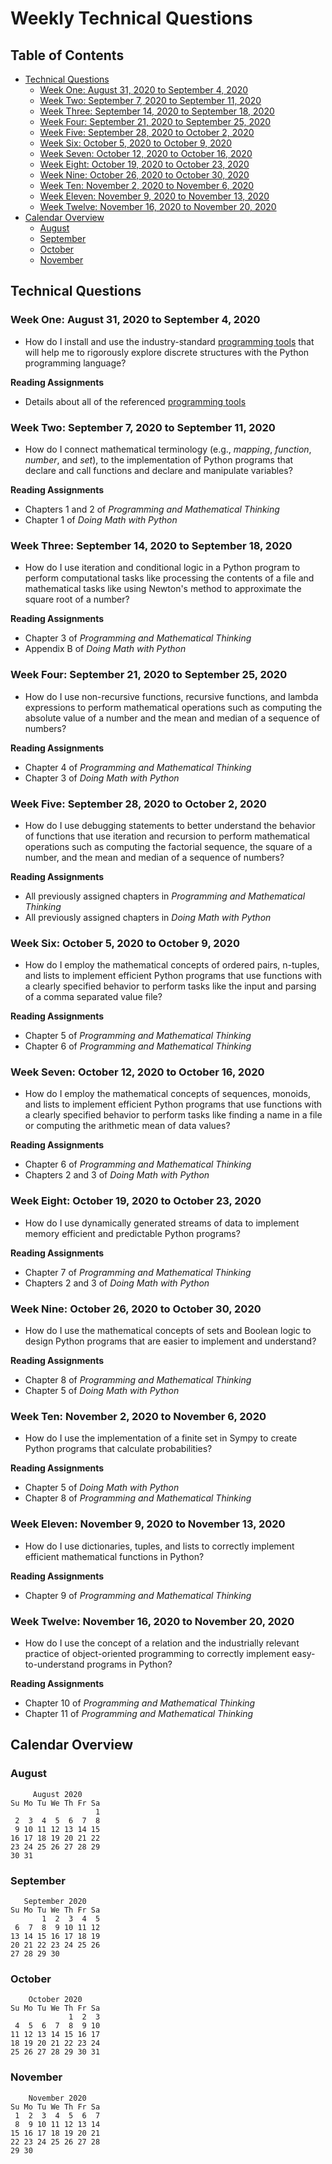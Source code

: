 # Weekly Technical Questions

## Table of Contents

* [Technical Questions](#technical-questions)
  + [Week One: August 31, 2020 to September 4, 2020](#week-one-august-31-2020-to-september-4-2020)
  + [Week Two: September 7, 2020 to September 11, 2020](#week-two-september-7-2020-to-september-11-2020)
  + [Week Three: September 14, 2020 to September 18, 2020](#week-two-september-14-2020-to-september-18-2020)
  + [Week Four: September 21, 2020 to September 25, 2020](#week-four-september-21-2020-to-september-25-2020)
  + [Week Five: September 28, 2020 to October 2, 2020](#week-five-september-28-2020-to-october-2-2020)
  + [Week Six: October 5, 2020 to October 9, 2020](#week-six-october-5-2020-to-october-9-2020)
  + [Week Seven: October 12, 2020 to October 16, 2020](#week-seven-october-12-2020-to-october-16-2020)
  + [Week Eight: October 19, 2020 to October 23, 2020](#week-eight-october-19-2020-to-october-23-2020)
  + [Week Nine: October 26, 2020 to October 30, 2020](#week-nine-october-26-2020-to-october-30-2020)
  + [Week Ten: November 2, 2020 to November 6, 2020](#week-ten-november-2-2020-to-november-6-2020)
  + [Week Eleven: November 9, 2020 to November 13, 2020](#week-eleven-november-9-2020-to-november-13-2020)
  + [Week Twelve: November 16, 2020 to November 20, 2020](#week-twelve-november-16-2020-to-november-20-2020)
* [Calendar Overview](#calendar-overview)
  + [August](#august)
  + [September](#september)
  + [October](#october)
  + [November](#november)

## Technical Questions

### Week One: August 31, 2020 to September 4, 2020

- How do I install and use the industry-standard [programming
  tools](../tools/programming-tools.md) that will help me to rigorously
  explore discrete structures with the Python programming language?

**Reading Assignments**

- Details about all of the referenced [programming tools](../tools/programming-tools.md)

### Week Two: September 7, 2020 to September 11, 2020

- How do I connect mathematical terminology (e.g., *mapping*, *function*,
  *number*, and *set*), to the implementation of Python programs that declare
  and call functions and declare and manipulate variables?

**Reading Assignments**

- Chapters 1 and 2 of *Programming and Mathematical Thinking*
- Chapter 1 of *Doing Math with Python*

### Week Three: September 14, 2020 to September 18, 2020

- How do I use iteration and conditional logic in a Python program to perform
  computational tasks like processing the contents of a file and mathematical
  tasks like using Newton's method to approximate the square root of a number?

**Reading Assignments**

- Chapter 3 of *Programming and Mathematical Thinking*
- Appendix B of *Doing Math with Python*

### Week Four: September 21, 2020 to September 25, 2020

- How do I use non-recursive functions, recursive functions, and lambda
  expressions to perform mathematical operations such as computing the absolute
  value of a number and the mean and median of a sequence of numbers?

**Reading Assignments**

- Chapter 4 of *Programming and Mathematical Thinking*
- Chapter 3 of *Doing Math with Python*

### Week Five: September 28, 2020 to October 2, 2020

- How do I use debugging statements to better understand the behavior of
  functions that use iteration and recursion to perform mathematical operations
  such as computing the factorial sequence, the square of a number, and the
  mean and median of a sequence of numbers?

**Reading Assignments**

- All previously assigned chapters in *Programming and Mathematical Thinking*
- All previously assigned chapters in *Doing Math with Python*

### Week Six: October 5, 2020 to October 9, 2020

- How do I employ the mathematical concepts of ordered pairs, n-tuples, and lists
  to implement efficient Python programs that use functions with a clearly
  specified behavior to perform tasks like the input and parsing of a comma
  separated value file?

**Reading Assignments**

- Chapter 5 of *Programming and Mathematical Thinking*
- Chapter 6 of *Programming and Mathematical Thinking*

### Week Seven: October 12, 2020 to October 16, 2020

- How do I employ the mathematical concepts of sequences, monoids, and lists to
  implement efficient Python programs that use functions with a clearly
  specified behavior to perform tasks like finding a name in a file or computing
  the arithmetic mean of data values?

**Reading Assignments**

- Chapter 6 of *Programming and Mathematical Thinking*
- Chapters 2 and 3 of *Doing Math with Python*

### Week Eight: October 19, 2020 to October 23, 2020

- How do I use dynamically generated streams of data to implement memory
  efficient and predictable Python programs?

**Reading Assignments**

- Chapter 7 of *Programming and Mathematical Thinking*
- Chapters 2 and 3 of *Doing Math with Python*

### Week Nine: October 26, 2020 to October 30, 2020

- How do I use the mathematical concepts of sets and Boolean logic to design
  Python programs that are easier to implement and understand?

**Reading Assignments**

- Chapter 8 of *Programming and Mathematical Thinking*
- Chapter 5 of *Doing Math with Python*

### Week Ten: November 2, 2020 to November 6, 2020

- How do I use the implementation of a finite set in Sympy to create Python
  programs that calculate probabilities?

**Reading Assignments**

- Chapter 5 of *Doing Math with Python*
- Chapter 8 of *Programming and Mathematical Thinking*

### Week Eleven: November 9, 2020 to November 13, 2020

- How do I use dictionaries, tuples, and lists to correctly implement efficient
  mathematical functions in Python?

**Reading Assignments**

- Chapter 9 of *Programming and Mathematical Thinking*

### Week Twelve: November 16, 2020 to November 20, 2020

- How do I use the concept of a relation and the industrially relevant practice
  of object-oriented programming to correctly implement easy-to-understand
  programs in Python?

**Reading Assignments**

- Chapter 10 of *Programming and Mathematical Thinking*
- Chapter 11 of *Programming and Mathematical Thinking*

## Calendar Overview

### August

```
     August 2020
Su Mo Tu We Th Fr Sa
                   1
 2  3  4  5  6  7  8
 9 10 11 12 13 14 15
16 17 18 19 20 21 22
23 24 25 26 27 28 29
30 31
```

### September

```
   September 2020
Su Mo Tu We Th Fr Sa
       1  2  3  4  5
 6  7  8  9 10 11 12
13 14 15 16 17 18 19
20 21 22 23 24 25 26
27 28 29 30
```

### October

```
    October 2020
Su Mo Tu We Th Fr Sa
             1  2  3
 4  5  6  7  8  9 10
11 12 13 14 15 16 17
18 19 20 21 22 23 24
25 26 27 28 29 30 31

```

### November

```
    November 2020
Su Mo Tu We Th Fr Sa
 1  2  3  4  5  6  7
 8  9 10 11 12 13 14
15 16 17 18 19 20 21
22 23 24 25 26 27 28
29 30
```
